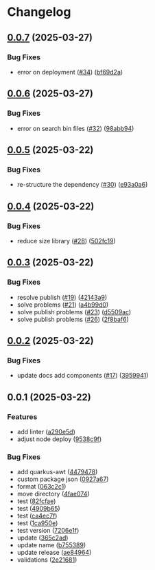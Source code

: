 # Changelog

## [0.0.7](https://github.com/lotharking/jpeg2000-node/compare/jp2-to-image@v0.0.6...jp2-to-image@v0.0.7) (2025-03-27)


### Bug Fixes

* error on deployment ([#34](https://github.com/lotharking/jpeg2000-node/issues/34)) ([bf69d2a](https://github.com/lotharking/jpeg2000-node/commit/bf69d2a32111461d3262fa06e0febd8fff660408))

## [0.0.6](https://github.com/lotharking/jpeg2000-node/compare/jp2-to-image@v0.0.5...jp2-to-image@v0.0.6) (2025-03-27)


### Bug Fixes

* error on search bin files ([#32](https://github.com/lotharking/jpeg2000-node/issues/32)) ([98abb94](https://github.com/lotharking/jpeg2000-node/commit/98abb94d1886209639f9f271ac7b5651cdb1a43a))

## [0.0.5](https://github.com/lotharking/jpeg2000-node/compare/jp2-to-image@v0.0.4...jp2-to-image@v0.0.5) (2025-03-22)


### Bug Fixes

* re-structure the dependency ([#30](https://github.com/lotharking/jpeg2000-node/issues/30)) ([e93a0a6](https://github.com/lotharking/jpeg2000-node/commit/e93a0a6cc3a90140793f5e67533b5086645ecb4e))

## [0.0.4](https://github.com/lotharking/jpeg2000-node/compare/jp2-to-image@v0.0.3...jp2-to-image@v0.0.4) (2025-03-22)


### Bug Fixes

* reduce size library ([#28](https://github.com/lotharking/jpeg2000-node/issues/28)) ([502fc19](https://github.com/lotharking/jpeg2000-node/commit/502fc19baa829bce90027d614e906c3b745f6300))

## [0.0.3](https://github.com/lotharking/jpeg2000-node/compare/jp2-to-image@v0.0.2...jp2-to-image@v0.0.3) (2025-03-22)


### Bug Fixes

* resolve publish ([#19](https://github.com/lotharking/jpeg2000-node/issues/19)) ([42143a9](https://github.com/lotharking/jpeg2000-node/commit/42143a92bc0cdf2e2a45b2daa0f2bf7f5b386f17))
* solve problems ([#21](https://github.com/lotharking/jpeg2000-node/issues/21)) ([a4b99d0](https://github.com/lotharking/jpeg2000-node/commit/a4b99d0bea15477125ef0dbcf2b0c33f14d7a39b))
* solve publish problems ([#23](https://github.com/lotharking/jpeg2000-node/issues/23)) ([d5509ac](https://github.com/lotharking/jpeg2000-node/commit/d5509ac1eab42af03fb8775cb633ed9f54f22650))
* solve publish problems ([#26](https://github.com/lotharking/jpeg2000-node/issues/26)) ([2f8baf6](https://github.com/lotharking/jpeg2000-node/commit/2f8baf61f39df537c250dece2724f23f7852affe))

## [0.0.2](https://github.com/lotharking/jpeg2000-node/compare/jp2-to-image@v0.0.1...jp2-to-image@v0.0.2) (2025-03-22)


### Bug Fixes

* update docs add components ([#17](https://github.com/lotharking/jpeg2000-node/issues/17)) ([3959941](https://github.com/lotharking/jpeg2000-node/commit/39599419d300a0ed29cbffeb635f1d563b0804ae))

## 0.0.1 (2025-03-22)


### Features

* add linter ([a290e5d](https://github.com/lotharking/jpeg2000-node/commit/a290e5d7279b2aaf7b63ca6a0df9d74da5de0dcc))
* adjust node deploy ([9538c9f](https://github.com/lotharking/jpeg2000-node/commit/9538c9fe7c98f72067d84a206f304e34b318c9a2))


### Bug Fixes

* add quarkus-awt ([4479478](https://github.com/lotharking/jpeg2000-node/commit/447947882d0e1faa878ab93cb770b474d6e7710f))
* custom package json ([0927a67](https://github.com/lotharking/jpeg2000-node/commit/0927a679d8b9b91d24af6fa273b796b10815b7a3))
* format ([063c2c1](https://github.com/lotharking/jpeg2000-node/commit/063c2c17b1d5147435f7d836e884ee4003711136))
* move directory ([4fae074](https://github.com/lotharking/jpeg2000-node/commit/4fae074f253fd00d06fb3e8e64b105c34bf82db8))
* test ([82fcfae](https://github.com/lotharking/jpeg2000-node/commit/82fcfae9216596cbd68c91e62bb039e630ca3c12))
* test ([4909b65](https://github.com/lotharking/jpeg2000-node/commit/4909b65d7bd612c407be2dc4556612f1fa144780))
* test ([ca4ec7f](https://github.com/lotharking/jpeg2000-node/commit/ca4ec7f7b90a3f375bc9cd8577ee9f763ffcf76d))
* test ([1ca950e](https://github.com/lotharking/jpeg2000-node/commit/1ca950e81b612e49f19a7d9a79a8c661c5cde9ff))
* test version ([7206e1f](https://github.com/lotharking/jpeg2000-node/commit/7206e1ffc9c8e83e0121eb5f2a1deb0dba4fb880))
* update ([365c2ad](https://github.com/lotharking/jpeg2000-node/commit/365c2ad6bdf46e2339c1b32b4ae131234e31c197))
* update name ([b755389](https://github.com/lotharking/jpeg2000-node/commit/b755389f8aa0f7e942b446bae2d02ccb3a55f8be))
* update release ([ae84964](https://github.com/lotharking/jpeg2000-node/commit/ae84964c111d436a346686d2861e6d6961991454))
* validations ([2e21681](https://github.com/lotharking/jpeg2000-node/commit/2e21681f0dec8c7ae03ef53d4466d8c803e2389c))

